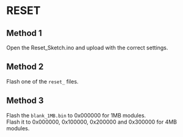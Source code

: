 # RESET

## Method 1

Open the Reset_Sketch.ino and upload with the correct settings.  

## Method 2

Flash one of the `reset_` files.  

## Method 3

Flash the `blank_1MB.bin` to 0x000000 for 1MB modules.  
Flash it to 0x000000, 0x100000, 0x200000 and 0x300000 for 4MB modules.  